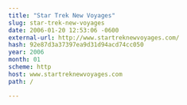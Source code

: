```yaml
---
title: "Star Trek New Voyages"
slug: star-trek-new-voyages
date: 2006-01-20 12:53:06 -0600
external-url: http://www.startreknewvoyages.com/
hash: 92e87d3a37397ea9d31d94acd74cc050
year: 2006
month: 01
scheme: http
host: www.startreknewvoyages.com
path: /

---
```




